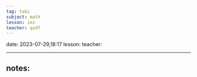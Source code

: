 ```yaml
---
tag: taki
subject: math
lesson: iez
teacher: qsdf
---
```

date: 2023-07-29,18:17
lesson:
teacher:

---
## notes: